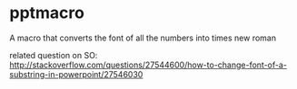 pptmacro
========

A macro that converts the font of all the numbers into times new roman

related question on SO: http://stackoverflow.com/questions/27544600/how-to-change-font-of-a-substring-in-powerpoint/27546030

